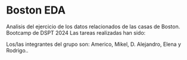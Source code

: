 # Boston EDA

Analisis del ejercicio de los datos relacionados de las casas de Boston. Bootcamp de DSPT 2024
Las tareas realizadas han sido:

Los/las integrantes del grupo son:
Americo, Mikel, D. Alejandro, Elena y Rodrigo..
